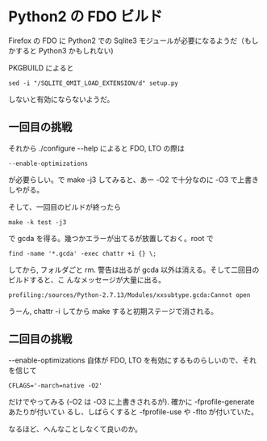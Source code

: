 # Python2 の FDO ビルド


Firefox の FDO に Python2 での Sqlite3 モジュールが必要になるようだ（もしかすると Python3
かもしれない)

PKGBUILD によると

``
  sed -i "/SQLITE_OMIT_LOAD_EXTENSION/d" setup.py
``

しないと有効にならないようだ。

## 一回目の挑戦

それから ./configure --help によると FDO, LTO の際は

``
--enable-optimizations
``

が必要らしい。で make -j3 してみると、あー -O2 で十分なのに -O3 で上書きしやがる。

そして、一回目のビルドが終ったら

``
make -k test -j3
``

で gcda を得る。幾つかエラーが出てるが放置しておく。root で

``
find -name '*.gcda' -exec chattr +i {} \;
``

してから, フォルダごと rm. 警告は出るが gcda 以外は消える。そして二回目のビルドすると、こ
んなメッセージが大量に出る。


``
profiling:/sources/Python-2.7.13/Modules/xxsubtype.gcda:Cannot open
``

うーん, chattr -i してから make すると初期ステージで消される。

## 二回目の挑戦

--enable-optimizations 自体が FDO, LTO を有効にするものらしいので、それを信じて

``
CFLAGS='-march=native -O2'
``

だけでやってみる (-O2 は -O3 に上書きされるが). 確かに -fprofile-generate あたりが付いてい
るし、しばらくすると -fprofile-use や -flto が付いていた。

なるほど、へんなことしなくて良いのか。

<!-- vim: set tw=90 filetype=markdown : -->
